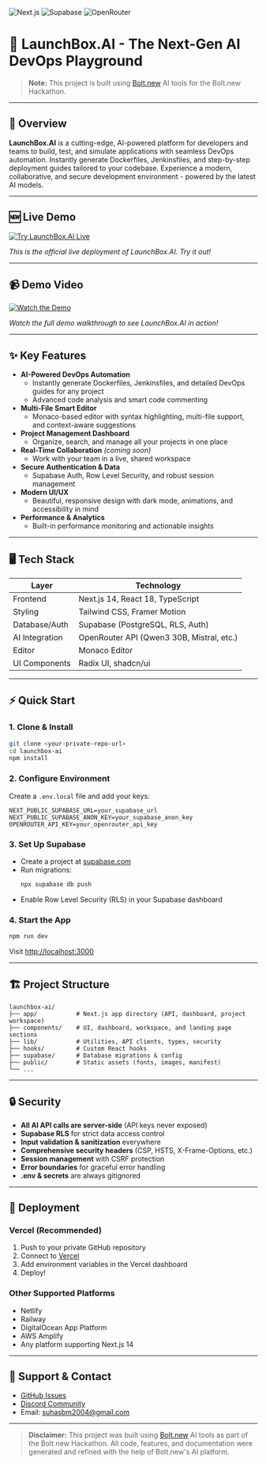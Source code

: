 ![Next.js](https://img.shields.io/badge/Built%20With-Next.js-blue?logo=next.js)
![Supabase](https://img.shields.io/badge/Database-Supabase-green?logo=supabase)
![OpenRouter](https://img.shields.io/badge/AI-OpenRouter-orange?logo=openai)


# 🚀 LaunchBox.AI - The Next-Gen AI DevOps Playground

> **Note:** This project is built using [Bolt.new](https://bolt.new) AI tools for the Bolt.new Hackathon.

---

## 🌟 Overview

**LaunchBox.AI** is a cutting-edge, AI-powered platform for developers and teams to build, test, and simulate applications with seamless DevOps automation. Instantly generate Dockerfiles, Jenkinsfiles, and step-by-step deployment guides tailored to your codebase. Experience a modern, collaborative, and secure development environment - powered by the latest AI models.

---

## 🆕 Live Demo

[![Try LaunchBox.AI Live](https://img.shields.io/badge/Try%20Live-LaunchBox.AI-blue?style=for-the-badge)](https://launchai-deploy.vercel.app)

*This is the official live deployment of LaunchBox.AI. Try it out!*

---

## 📹 Demo Video

[![Watch the Demo](https://img.shields.io/badge/Watch%20Demo-YouTube-red?style=for-the-badge)](https://youtu.be/Tj690TNMELI)

*Watch the full demo walkthrough to see LaunchBox.AI in action!*

---

## ✨ Key Features

- **AI-Powered DevOps Automation**
  - Instantly generate Dockerfiles, Jenkinsfiles, and detailed DevOps guides for any project
  - Advanced code analysis and smart code commenting
- **Multi-File Smart Editor**
  - Monaco-based editor with syntax highlighting, multi-file support, and context-aware suggestions
- **Project Management Dashboard**
  - Organize, search, and manage all your projects in one place
- **Real-Time Collaboration** *(coming soon)*
  - Work with your team in a live, shared workspace
- **Secure Authentication & Data**
  - Supabase Auth, Row Level Security, and robust session management
- **Modern UI/UX**
  - Beautiful, responsive design with dark mode, animations, and accessibility in mind
- **Performance & Analytics**
  - Built-in performance monitoring and actionable insights

---

## 🖥️ Tech Stack

| Layer         | Technology                                 |
|-------------- |--------------------------------------------|
| Frontend      | Next.js 14, React 18, TypeScript           |
| Styling       | Tailwind CSS, Framer Motion                |
| Database/Auth | Supabase (PostgreSQL, RLS, Auth)           |
| AI Integration| OpenRouter API (Qwen3 30B, Mistral, etc.)  |
| Editor        | Monaco Editor                              |
| UI Components | Radix UI, shadcn/ui                        |

---

## ⚡ Quick Start

### 1. Clone & Install

```bash
git clone <your-private-repo-url>
cd launchbox-ai
npm install
```

### 2. Configure Environment

Create a `.env.local` file and add your keys:

```env
NEXT_PUBLIC_SUPABASE_URL=your_supabase_url
NEXT_PUBLIC_SUPABASE_ANON_KEY=your_supabase_anon_key
OPENROUTER_API_KEY=your_openrouter_api_key
```

### 3. Set Up Supabase
- Create a project at [supabase.com](https://supabase.com)
- Run migrations:
  ```bash
  npx supabase db push
  ```
- Enable Row Level Security (RLS) in your Supabase dashboard

### 4. Start the App

```bash
npm run dev
```

Visit [http://localhost:3000](http://localhost:3000)

---

## 🏗️ Project Structure

```
launchbox-ai/
├── app/           # Next.js app directory (API, dashboard, project workspace)
├── components/    # UI, dashboard, workspace, and landing page sections
├── lib/           # Utilities, API clients, types, security
├── hooks/         # Custom React hooks
├── supabase/      # Database migrations & config
├── public/        # Static assets (fonts, images, manifest)
└── ...
```

---

## 🔒 Security

- **All AI API calls are server-side** (API keys never exposed)
- **Supabase RLS** for strict data access control
- **Input validation & sanitization** everywhere
- **Comprehensive security headers** (CSP, HSTS, X-Frame-Options, etc.)
- **Session management** with CSRF protection
- **Error boundaries** for graceful error handling
- **.env & secrets** are always gitignored

---

## 🚀 Deployment

### Vercel (Recommended)
1. Push to your private GitHub repository
2. Connect to [Vercel](https://vercel.com/)
3. Add environment variables in the Vercel dashboard
4. Deploy!

### Other Supported Platforms
- Netlify
- Railway
- DigitalOcean App Platform
- AWS Amplify
- Any platform supporting Next.js 14

---

## 💬 Support & Contact

- [GitHub Issues](https://github.com/suhasbm09/launchbox-ai/issues)
- [Discord Community](https://discord.gg/W2EyUVUk)
- Email: suhasbm2004@gmail.com

---

> **Disclaimer:** This project was built using [Bolt.new](https://bolt.new) AI tools as part of the Bolt.new Hackathon. All code, features, and documentation were generated and refined with the help of Bolt.new's AI platform.








